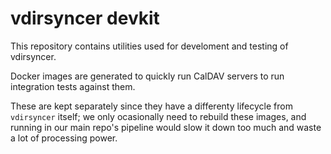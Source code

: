 # vdirsyncer devkit

This repository contains utilities used for develoment and testing of
vdirsyncer.

Docker images are generated to quickly run CalDAV servers to run integration
tests against them.

These are kept separately since they have a differenty lifecycle from
`vdirsyncer` itself; we only ocasionally need to rebuild these images, and
running in our main repo's pipeline would slow it down too much and waste a lot
of processing power.
